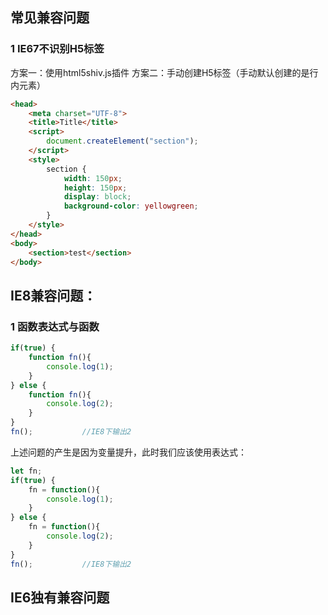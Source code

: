 ## 常见兼容问题
### 1 IE67不识别H5标签
方案一：使用html5shiv.js插件
方案二：手动创建H5标签（手动默认创建的是行内元素）
```html
<head>
    <meta charset="UTF-8">
    <title>Title</title>
    <script>
        document.createElement("section");
    </script>
    <style>
        section {
            width: 150px;
            height: 150px;
            display: block;
            background-color: yellowgreen;
        }
    </style>
</head>
<body>
    <section>test</section>
</body>
```
## IE8兼容问题：
### 1 函数表达式与函数
```js
if(true) {
    function fn(){
        console.log(1);
    }
} else {
    function fn(){
        console.log(2);
    }
}
fn();           //IE8下输出2
```
上述问题的产生是因为变量提升，此时我们应该使用表达式：
```js
let fn;
if(true) {
    fn = function(){
        console.log(1);
    }
} else {
    fn = function(){
        console.log(2);
    }
}
fn();           //IE8下输出2
```
## IE6独有兼容问题